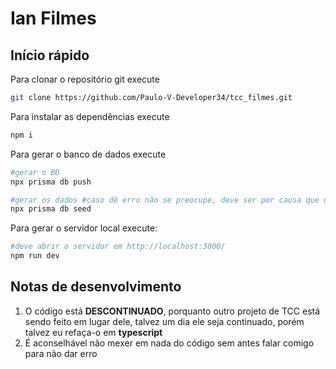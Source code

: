 # Ian Filmes

## Início rápido

Para clonar o repositório git execute

```bash
git clone https://github.com/Paulo-V-Developer34/tcc_filmes.git
```

Para instalar as dependências execute

```bash
npm i
```

Para gerar o banco de dados execute

```bash
#gerar o BD
npx prisma db push

#gerar os dados #caso dê erro não se preocupe, deve ser por causa que o npx prisma db push já deve ter criado
npx prisma db seed
```

Para gerar o servidor local execute:

```bash
#deve abrir o servidor em http://localhost:3000/
npm run dev
```

## Notas de desenvolvimento

1. O código está **DESCONTINUADO**, porquanto outro projeto de TCC está sendo feito em lugar dele, talvez um dia ele seja continuado, porém talvez eu refaça-o em **typescript**
2. É aconselhável não mexer em nada do código sem antes falar comigo para não dar erro
